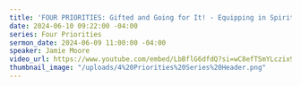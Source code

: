 ```yaml
---
title: 'FOUR PRIORITIES: Gifted and Going for It! - Equipping in Spiritual Gifts'
date: 2024-06-10 09:22:00 -04:00
series: Four Priorities
sermon_date: 2024-06-09 11:00:00 -04:00
speaker: Jamie Moore
video_url: https://www.youtube.com/embed/LbBflG6dfdQ?si=wC8efTSmYLczix97
thumbnail_image: "/uploads/4%20Priorities%20Series%20Header.png"
---
```


